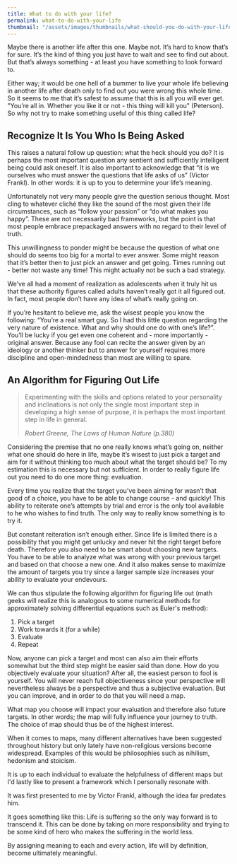 ```yaml
---
title: What to do with your life?
permalink: what-to-do-with-your-life
thumbnail: "/assets/images/thumbnails/what-should-you-do-with-your-life.jpg"
---
```

Maybe there is another life after this one. Maybe not. It’s hard to know that’s for sure. It’s the kind of thing you just have to wait and see to find out about. But that’s always something - at least you have something to look forward to.

Either way; it would be one hell of a bummer to live your whole life believing in another life after death only to find out you were wrong this whole time. So it seems to me that it’s safest to assume that this is all you will ever get. "You’re all in. Whether you like it or not - this thing will kill you" (Peterson). So why not try to make something useful of this thing called life?

## Recognize It Is You Who Is Being Asked
This raises a natural follow up question: what the heck should you do? It is perhaps the most important question any sentient and sufficiently intelligent being could ask oneself. It is also important to acknowledge that “it is we ourselves who must answer the questions that life asks of us” (Victor Frankl). In other words: it is up to you to determine your life’s meaning. 

Unfortunately not very many people give the question serious thought. Most cling to whatever cliché they like the sound of the most given their life circumstances, such as “follow your passion” or “do what makes you happy”. These are not necessarily bad frameworks, but the point is that most people embrace prepackaged answers with no regard to their level of truth. 

This unwillingness to ponder might be because the question of what one should do seems too big for a mortal to ever answer. Some might reason that it’s better then to just pick an answer and get going. Times running out - better not waste any time! This might actually not be such a bad strategy.

We’ve all had a moment of realization as adolescents when it truly hit us that these authority figures called adults haven’t really got it all figured out. In fact, most people don’t have any idea of what’s really going on.

If you’re hesitant to believe me, ask the wisest people you know the following: “You’re a real smart guy. So I had this little question regarding the very nature of existence. What and why should one do with one’s life?”. You’ll be lucky if you get even one coherent and - more importantly - original answer. Because any fool can recite the answer given by an ideology or another thinker but to answer for yourself requires more discipline and open-mindedness than most are willing to spare.

## An Algorithm for Figuring Out Life
> Experimenting with the skills and options related to your personality and inclinations is not only the single most important step in developing a high sense of purpose, it is perhaps the most important step in life in general.
>
> <cite>Robert Greene, The Laws of Human Nature (p.380)</cite>

Considering the premise that no one really knows what’s going on, neither what one should do here in life, maybe it’s wisest to just pick a target and aim for it without thinking too much about what the target should be? To my estimation this is necessary but not sufficient. In order to really figure life out you need to do one more thing: evaluation.

Every time you realize that the target you’ve been aiming for wasn’t that good of a choice, you have to be able to change course - and quickly! This ability to reiterate one’s attempts by trial and error is the only tool available to he who wishes to find truth. The only way to really know something is to try it. 

But constant reiteration isn’t enough either. Since life is limited there is a possibility that you might get unlucky and never hit the right target before death. Therefore you also need to be smart about choosing new targets. You have to be able to analyze what was wrong with your previous target and based on that choose a new one. And it also makes sense to maximize the amount of targets you try since a larger sample size increases your ability to evaluate your endevours.

We can thus stipulate the following algorithm for figuring life out (math geeks will realize this is analogous to some numerical methods for approximately solving differential equations such as Euler's method):

1. Pick a target
2. Work towards it (for a while)
3. Evaluate
4. Repeat

Now, anyone can pick a target and most can also aim their efforts somewhat but the third step might be easier said than done. How do you objectively evaluate your situation? After all, the easiest person to fool is yourself. You will never reach full objectiveness since your perspective will nevertheless always be a perspective and thus a subjective evaluation. But you can improve, and in order to do that you will need a map.

What map you choose will impact your evaluation and therefore also future targets. In other words; the map will fully influence your journey to truth. The choice of map should thus be of the highest interest. 

When it comes to maps, many different alternatives have been suggested throughout history but only lately have non-religious versions become widespread. Examples of this would be philosophies such as nihilism, hedonism and stoicism.

It is up to each individual to evaluate the helpfulness of different maps but I'd lastly like to present a framework which I personally resonate with. 

It was first presented to me by Victor Frankl, although the idea far predates him. 

It goes something like this: Life is suffering so the only way forward is to transcend it. This can be done by taking on more responsibility and trying to be some kind of hero who makes the suffering in the world less. 

By assigning meaning to each and every action, life will by definition, become ultimately meaningful.